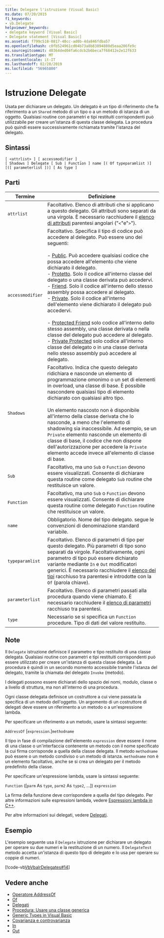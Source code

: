 ```yaml
---
title: Delegare l'istruzione (Visual Basic)
ms.date: 07/20/2015
f1_keywords:
- vb.Delegate
helpviewer_keywords:
- delegate keyword [Visual Basic]
- Delegate statement [Visual Basic]
ms.assetid: f799c518-0817-40cc-ad0b-4da846fdba57
ms.openlocfilehash: c0fb524961cd04b73a8b83094880d5eaa206fe9c
ms.sourcegitcommit: 40364ded04fa6cdcb2b6beca7f68412e2e12f633
ms.translationtype: MT
ms.contentlocale: it-IT
ms.lasthandoff: 02/28/2019
ms.locfileid: "56965800"
---
```

# <a name="delegate-statement"></a>Istruzione Delegate
Usata per dichiarare un delegato. Un delegato è un tipo di riferimento che fa riferimento a un `Shared` metodo di un tipo o a un metodo di istanza di un oggetto. Qualsiasi routine con parametri e tipi restituiti corrispondenti può utilizzabile per creare un'istanza di questa classe delegata. La procedura può quindi essere successivamente richiamata tramite l'istanza del delegato.  
  
## <a name="syntax"></a>Sintassi  
  
```  
[ <attrlist> ] [ accessmodifier ] _  
[ Shadows ] Delegate [ Sub | Function ] name [( Of typeparamlist )] [([ parameterlist ])] [ As type ]  
```  
  
## <a name="parts"></a>Parti  
  
|Termine|Definizione|  
|---|---|  
|`attrlist`|Facoltativo. Elenco di attributi che si applicano a questo delegato. Gli attributi sono separati da una virgola. È necessario racchiudere il [elenco di attributi](../../../visual-basic/language-reference/statements/attribute-list.md) parentesi angolari ("`<`"e"`>`").|  
|`accessmodifier`|Facoltativo. Specifica il tipo di codice può accedere al delegato. Può essere uno dei seguenti:<br /><br /> - [Public](../../../visual-basic/language-reference/modifiers/public.md). Può accedere qualsiasi codice che possa accedere all'elemento che viene dichiarato il delegato.<br />-   [Protetto](../../../visual-basic/language-reference/modifiers/protected.md). Solo il codice all'interno classe del delegato o una classe derivata può accedervi.<br />-   [Friend](../../../visual-basic/language-reference/modifiers/friend.md). Solo il codice all'interno dello stesso assembly possa accedere al delegato.<br />- [Private](../../../visual-basic/language-reference/modifiers/private.md). Solo il codice all'interno dell'elemento viene dichiarato il delegato può accedervi.<br /><br /> - [Protected Friend](../../language-reference/modifiers/protected-friend.md) solo codice all'interno dello stesso assembly, una classe derivata o nella classe del delegato può accedere al delegato. <br />- [Private Protected](../../language-reference/modifiers/private-protected.md) solo codice all'interno classe del delegato o in una classe derivata nello stesso assembly può accedere al delegato. |  
|`Shadows`|Facoltativo. Indica che questo delegato ridichiara e nasconde un elemento di programmazione omonimo o un set di elementi in overload, una classe di base. È possibile nascondere qualsiasi tipo di elemento dichiarato con qualsiasi altro tipo.<br /><br /> Un elemento nascosto non è disponibile all'interno della classe derivata che lo nasconde, a meno che l'elemento di shadowing sia inaccessibile. Ad esempio, se un `Private` elemento nasconde un elemento di classe di base, il codice che non dispone dell'autorizzazione per accedere la `Private` elemento accede invece all'elemento di classe di base.|  
|`Sub`|Facoltativo, ma uno `Sub` o `Function` devono essere visualizzati. Consente di dichiarare questa routine come delegato `Sub` routine che restituisce un valore.|  
|`Function`|Facoltativo, ma uno `Sub` o `Function` devono essere visualizzati. Consente di dichiarare questa routine come delegato `Function` routine che restituisce un valore.|  
|`name`|Obbligatorio. Nome del tipo delegato. segue le convenzioni di denominazione standard variabile.|  
|`typeparamlist`|Facoltativo. Elenco di parametri di tipo per questo delegato. Più parametri di tipo sono separati da virgole. Facoltativamente, ogni parametro di tipo può essere dichiarato variante mediante `In` e `Out` modificatori generici. È necessario racchiudere il [elenco dei tipi](../../../visual-basic/language-reference/statements/type-list.md) racchiuso tra parentesi e introdotte con la `Of` (parola chiave).|  
|`parameterlist`|Facoltativo. Elenco di parametri passati alla procedura quando viene chiamato. È necessario racchiudere il [elenco di parametri](../../../visual-basic/language-reference/statements/parameter-list.md) racchiuso tra parentesi.|  
|`type`|Necessario se si specifica un `Function` procedure. Tipo di dati del valore restituito.|  
  
## <a name="remarks"></a>Note  
 Il `Delegate` istruzione definisce il parametro e tipo restituito di una classe delegata. Qualsiasi routine con parametri e tipi restituiti corrispondenti può essere utilizzato per creare un'istanza di questa classe delegata. La procedura è quindi in un secondo momento accessibile tramite l'istanza del delegato, tramite la chiamata del delegato `Invoke` (metodo).  
  
 I delegati possono essere dichiarati dello spazio dei nomi, modulo, classe o a livello di struttura, ma non all'interno di una procedura.  
  
 Ogni classe delegata definisce un costruttore a cui viene passata la specifica di un metodo dell'oggetto. Un argomento di un costruttore di delegati deve essere un riferimento a un metodo o a un'espressione lambda.  
  
 Per specificare un riferimento a un metodo, usare la sintassi seguente:  
  
 `AddressOf` [`expression`.]`methodname`  
  
 Il tipo in fase di compilazione dell'elemento `expression` deve essere il nome di una classe o un'interfaccia contenente un metodo con il nome specificato la cui firma corrisponde a quella della classe delegata. Il metodo `methodname` può essere o un metodo condiviso o un metodo di istanza. `methodname` non è un elemento facoltativo, anche se si crea un delegato per il metodo predefinito della classe.  
  
 Per specificare un'espressione lambda, usare la sintassi seguente:  
  
 `Function` ([`parm` As `type`, `parm2` As `type2`, ...]) `expression`  
  
 La firma della funzione deve corrispondere a quella del tipo delegato. Per altre informazioni sulle espressioni lambda, vedere [Espressioni lambda in C++](../../../visual-basic/programming-guide/language-features/procedures/lambda-expressions.md).  
  
 Per altre informazioni sui delegati, vedere [Delegati](../../../visual-basic/programming-guide/language-features/delegates/index.md).  
  
## <a name="example"></a>Esempio  
 L'esempio seguente usa il `Delegate` istruzione per dichiarare un delegato per operare su due numeri e la restituzione di un numero. Il `DelegateTest` metodo accetta un'istanza di questo tipo di delegato e lo usa per operare su coppie di numeri.  
  
 [!code-vb[VbVbalrDelegates#14](~/samples/snippets/visualbasic/VS_Snippets_VBCSharp/VbVbalrDelegates/VB/Class1.vb#14)]  
  
## <a name="see-also"></a>Vedere anche
- [Operatore AddressOf](../../../visual-basic/language-reference/operators/addressof-operator.md)
- [Of](../../../visual-basic/language-reference/statements/of-clause.md)
- [Delegati](../../../visual-basic/programming-guide/language-features/delegates/index.md)
- [Procedura: Usare una classe generica](../../../visual-basic/programming-guide/language-features/data-types/how-to-use-a-generic-class.md)
- [Generic Types in Visual Basic](../../../visual-basic/programming-guide/language-features/data-types/generic-types.md)
- [Covarianza e controvarianza](../../programming-guide/concepts/covariance-contravariance/index.md)
- [In](../../../visual-basic/language-reference/modifiers/in-generic-modifier.md)
- [Out](../../../visual-basic/language-reference/modifiers/out-generic-modifier.md)
